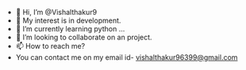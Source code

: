 - 👋 Hi, I’m @Vishalthakur9
- 👀 My interest is in development.
- 🌱 I’m currently learning python ...
- 💞️ I’m looking to collaborate on an project.
- 📫 How to reach me?
-  You can contact me on my email id- vishalthakur96399@gmail.com

<!---
Vishalthakur9/Vishalthakur9 is a ✨ special ✨ repository because its `README.md` (this file) appears on your GitHub profile.
You can click the Preview link to take a look at your changes.
--->
